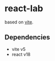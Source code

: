 # react-lab

based on [vite](https://github.com/vitejs/vite).

## Dependencies

- vite v5
- react v18
